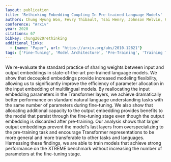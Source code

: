 ```yaml
---
layout: publication
title: 'Rethinking Embedding Coupling In Pre-trained Language Models'
authors: Chung Hyung Won, Févry Thibault, Tsai Henry, Johnson Melvin, Ruder Sebastian
conference: "Arxiv"
year: 2020
citations: 67
bibkey: chung2020rethinking
additional_links:
  - {name: "Paper", url: "https://arxiv.org/abs/2010.12821"}
tags: ['Fine-Tuning', 'Model Architecture', 'Pre-Training', 'Training Techniques', 'Efficiency and Optimization', 'Pretraining Methods', 'Transformer', 'RAG', 'Applications']
---
```

We re-evaluate the standard practice of sharing weights between input and
output embeddings in state-of-the-art pre-trained language models. We show that
decoupled embeddings provide increased modeling flexibility, allowing us to
significantly improve the efficiency of parameter allocation in the input
embedding of multilingual models. By reallocating the input embedding
parameters in the Transformer layers, we achieve dramatically better
performance on standard natural language understanding tasks with the same
number of parameters during fine-tuning. We also show that allocating
additional capacity to the output embedding provides benefits to the model that
persist through the fine-tuning stage even though the output embedding is
discarded after pre-training. Our analysis shows that larger output embeddings
prevent the model's last layers from overspecializing to the pre-training task
and encourage Transformer representations to be more general and more
transferable to other tasks and languages. Harnessing these findings, we are
able to train models that achieve strong performance on the XTREME benchmark
without increasing the number of parameters at the fine-tuning stage.
